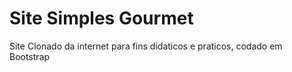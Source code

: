 # Site Simples Gourmet
 Site Clonado da internet para fins didaticos e praticos, codado em Bootstrap
